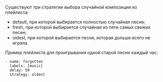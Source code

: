 Существуют три стратегии выбора случайной композиции из плейлиста:

- default, при которой выбирается полностью случайная песня;
- fresh, при которой выбирается случайная из пяти самых свежих песен;
- oldest, при которой выбирается песня, которая дольше всего не играла.

Пример плейлиста для проигрывания одной старой песни каждый час:

    - name: forgotten
      labels: [music]
      delay: 59
      strategy: oldest
